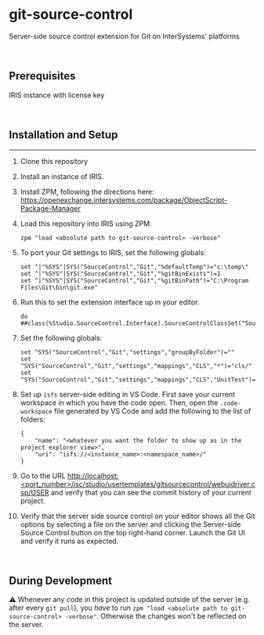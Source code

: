 # git-source-control
 Server-side source control extension for Git on InterSystems' platforms

 <br/>

## Prerequisites

IRIS instance with license key

 <br/>

## Installation and Setup
---

1. Clone this repository
2. Install an instance of IRIS.
3. Install ZPM, following the directions here: https://openexchange.intersystems.com/package/ObjectScript-Package-Manager
4. Load this repository into IRIS using ZPM. 
    ```
    zpm "load <absolute path to git-source-control> -verbose"
    ```
5. To port your Git settings to IRIS, set the following globals:
   ```
   set ^|"%SYS"|SYS("SourceControl","Git","%defaultTemp")="c:\temp\"
   set ^|"%SYS"|SYS("SourceControl","Git","%gitBinExists")=1
   set ^|"%SYS"|SYS("SourceControl","Git","%gitBinPath")="C:\Program Files\Git\bin\git.exe"
   ```
 
6. Run this to set the extension interface up in your editor. 
   ```
   do ##class(%Studio.SourceControl.Interface).SourceControlClassSet("SourceControl.Git.Extension")
   ```
7.  Set the following globals:
    ```
    set ^SYS("SourceControl","Git","settings","groupByFolder")=""
    set ^SYS("SourceControl","Git","settings","mappings","CLS","*")="cls/"
    set ^SYS("SourceControl","Git","settings","mappings","CLS","UnitTest")="test/"
    ```
8.  Set up `isfs` server-side editing in VS Code. First save your current workspace in which you have the code open. Then, open the `.code-workspace` file generated by VS Code and add the following to the list of folders: 
    ```
    {
        "name": "<whatever you want the folder to show up as in the project explorer view>",
        "uri": "isfs://<instance_name>:<namespace_name>/"
    }
    ```
9.  Go to the URL [http://localhost:<port_number>/isc/studio/usertemplates/gitsourcecontrol/webuidriver.csp/USER]([http://localhost:<port_number>/isc/studio/usertemplates/gitsourcecontrol/webuidriver.csp/USER) and verify that you can see the commit history of your current project. 
10. Verify that the server side source control on your editor shows all the Git options by selecting a file on the server and clicking the Server-side Source Control button on the top right-hand corner. Launch the Git UI and verify it runs as expected.  

<br/>

## During Development

:warning: Whenever any code in this project is updated outside of the server (e.g. after every `git pull`), you _have_ to run `zpm "load <absolute path to git-source-control> -verbose"`. Otherwise the changes won't be reflected on the server.
